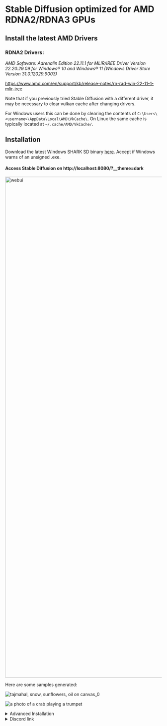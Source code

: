 # Stable Diffusion optimized for AMD RDNA2/RDNA3 GPUs

## Install the latest AMD Drivers

### RDNA2 Drivers:
*AMD Software: Adrenalin Edition 22.11.1 for MLIR/IREE Driver Version 22.20.29.09 for Windows® 10 and Windows® 11 (Windows Driver Store Version 31.0.12029.9003)*

https://www.amd.com/en/support/kb/release-notes/rn-rad-win-22-11-1-mlir-iree

Note that if you previously tried Stable Diffusion with a different driver, it may be necessary to clear vulkan cache after changing drivers.

For Windows users this can be done by clearing the contents of `C:\Users\<username>\AppData\Local\AMD\VkCache\`. On Linux the same cache is typically located at `~/.cache/AMD/VkCache/`.

## Installation

Download the latest Windows SHARK SD binary [here](https://github.com/nod-ai/SHARK/releases/download/20221213.383/shark_sd_20221213_383.exe). Accept if Windows warns of an unsigned .exe.

#### Access Stable Diffusion on http://localhost:8080/?__theme=dark


<img width="1607" alt="webui" src="https://user-images.githubusercontent.com/74956/204939260-b8308bc2-8dc4-47f6-9ac0-f60b66edab99.png">


Here are some samples generated:

![tajmahal, snow, sunflowers, oil on canvas_0](https://user-images.githubusercontent.com/74956/204934186-141f7e43-6eb2-4e89-a99c-4704d20444b3.jpg)

![a photo of a crab playing a trumpet](https://user-images.githubusercontent.com/74956/204933258-252e7240-8548-45f7-8253-97647d38313d.jpg)


<details>
  <summary>Advanced Installation </summary>

## Setup your Python VirtualEnvironment and Dependencies

### Windows 10/11 Users

* Install the latest Python 3.10.x version from [here](https://www.python.org/downloads/windows/)

* Install Git for Windows from [here](https://git-scm.com/download/win)

#### Allow the install script to run in Powershell
```powershell
set-executionpolicy remotesigned 
```

#### Setup venv and install necessary packages (torch-mlir, nodLabs/Shark, ...)
```powershell
git clone https://github.com/nod-ai/SHARK.git
cd SHARK
./setup_venv.ps1 #You can re-run this script to get the latest version
```

### Linux

```shell
git clone https://github.com/nod-ai/SHARK.git
cd SHARK
./setup_venv.sh
source shark.venv/bin/activate
```

### Run Stable Diffusion on your device - WebUI

#### Windows 10/11 Users
```powershell
(shark.venv) PS C:\Users\nod\SHARK> cd web
(shark.venv) PS C:\Users\nod\SHARK\web> python index.py
```
#### Linux Users
```shell
(shark.venv) > cd web
(shark.venv) > python index.py
```



### Run Stable Diffusion on your device - Commandline

#### Windows 10/11 Users
```powershell
(shark.venv) PS C:\g\shark> python .\shark\examples\shark_inference\stable_diffusion\main.py --precision="fp16" --prompt="tajmahal, snow, sunflowers, oil on canvas" --device="vulkan"
```

#### Linux
```shell
python3.10 shark/examples/shark_inference/stable_diffusion/main.py --precision=fp16 --device=vulkan --prompt="tajmahal, oil on canvas, sunflowers, 4k, uhd"
```

The output on a 6900XT would like:

```shell 
44it [00:08,  5.14it/s]i = 44 t = 120 (191ms)
45it [00:08,  5.15it/s]i = 45 t = 100 (191ms)
46it [00:08,  5.16it/s]i = 46 t = 80 (191ms)
47it [00:09,  5.16it/s]i = 47 t = 60 (193ms)
48it [00:09,  5.15it/s]i = 48 t = 40 (195ms)
49it [00:09,  5.12it/s]i = 49 t = 20 (196ms)
50it [00:09,  5.14it/s]
Average step time: 192.8154182434082ms/it
Total image generation runtime (s): 10.390909433364868
(shark.venv) PS C:\g\shark>
```


For more options to the Stable Diffusion model read [this](https://github.com/nod-ai/SHARK/blob/main/shark/examples/shark_inference/stable_diffusion/README.md)
</details>
<details>
  <summary>Discord link</summary>
Find us on [SHARK Discord server](https://discord.gg/RUqY2h2s9u) if you have any trouble with running it on your hardware. 
</details>
